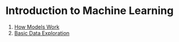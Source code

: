 # Introduction to Machine Learning
1. [How Models Work](./how_models_work/notes.md)
2. [Basic Data Exploration](./basic_data_exploration//notes.md)